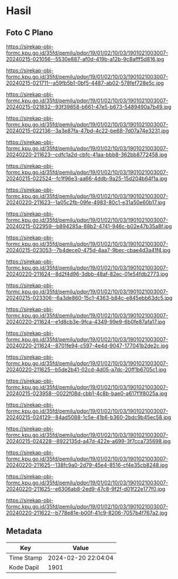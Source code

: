 # Hasil

## Foto C Plano

https://sirekap-obj-formc.kpu.go.id/35fd/pemilu/pdpr/19/01/02/10/03/1901021003007-20240215-021056--5530e887-af0d-419b-a12b-9c8afff5d816.jpg

https://sirekap-obj-formc.kpu.go.id/35fd/pemilu/pdpr/19/01/02/10/03/1901021003007-20240215-021711--a59fb5b1-0bf5-4487-ab02-578fef728e5c.jpg

https://sirekap-obj-formc.kpu.go.id/35fd/pemilu/pdpr/19/01/02/10/03/1901021003007-20240215-021832--93f39858-b661-47e5-b673-5489490a7b49.jpg

https://sirekap-obj-formc.kpu.go.id/35fd/pemilu/pdpr/19/01/02/10/03/1901021003007-20240215-022136--3a3e87fa-47bd-4c22-be68-7d07a74e3231.jpg

https://sirekap-obj-formc.kpu.go.id/35fd/pemilu/pdpr/19/01/02/10/03/1901021003007-20240220-211623--cdfc1a2d-cbfc-41aa-bbb8-362bb8772458.jpg

https://sirekap-obj-formc.kpu.go.id/35fd/pemilu/pdpr/19/01/02/10/03/1901021003007-20240215-022524--fc1f96e3-aa66-4ddb-9a25-15d204b64f1a.jpg

https://sirekap-obj-formc.kpu.go.id/35fd/pemilu/pdpr/19/01/02/10/03/1901021003007-20240220-211623--1a05c2fb-09fe-4983-80c1-e31a50e60b17.jpg

https://sirekap-obj-formc.kpu.go.id/35fd/pemilu/pdpr/19/01/02/10/03/1901021003007-20240215-022959--b894285a-88b2-4741-946c-b02e47b35a8f.jpg

https://sirekap-obj-formc.kpu.go.id/35fd/pemilu/pdpr/19/01/02/10/03/1901021003007-20240215-023053--7b4dece0-475d-4aa7-9bec-cbae4d3a41f4.jpg

https://sirekap-obj-formc.kpu.go.id/35fd/pemilu/pdpr/19/01/02/10/03/1901021003007-20240220-211624--8d2f4d96-3dbb-48af-82ec-01e54fdb2773.jpg

https://sirekap-obj-formc.kpu.go.id/35fd/pemilu/pdpr/19/01/02/10/03/1901021003007-20240215-023306--6a3de860-15c1-4363-b84c-e845ebb63dc5.jpg

https://sirekap-obj-formc.kpu.go.id/35fd/pemilu/pdpr/19/01/02/10/03/1901021003007-20240220-211624--e1d8cb3e-9fca-4349-99e9-6b0fe87afa17.jpg

https://sirekap-obj-formc.kpu.go.id/35fd/pemilu/pdpr/19/01/02/10/03/1901021003007-20240220-211624--8701fe94-c597-4e4d-9047-177041b2de2c.jpg

https://sirekap-obj-formc.kpu.go.id/35fd/pemilu/pdpr/19/01/02/10/03/1901021003007-20240220-211625--b5de2b41-02cd-4d05-a7dc-20ff1b6705c1.jpg

https://sirekap-obj-formc.kpu.go.id/35fd/pemilu/pdpr/19/01/02/10/03/1901021003007-20240215-023958--0022f08d-cbb1-4c8b-bae0-a617f1f8025a.jpg

https://sirekap-obj-formc.kpu.go.id/35fd/pemilu/pdpr/19/01/02/10/03/1901021003007-20240215-024129--84ad5088-1c5e-41b6-b360-2bdc9b45ec58.jpg

https://sirekap-obj-formc.kpu.go.id/35fd/pemilu/pdpr/19/01/02/10/03/1901021003007-20240215-024228--8922135d-a47d-422e-a699-3f7cca735698.jpg

https://sirekap-obj-formc.kpu.go.id/35fd/pemilu/pdpr/19/01/02/10/03/1901021003007-20240220-211625--138fc9a0-2d79-45e4-8516-cf4e35cb8248.jpg

https://sirekap-obj-formc.kpu.go.id/35fd/pemilu/pdpr/19/01/02/10/03/1901021003007-20240220-211625--e6306ab8-2ed9-47c8-9f2f-d01f22e177f0.jpg

https://sirekap-obj-formc.kpu.go.id/35fd/pemilu/pdpr/19/01/02/10/03/1901021003007-20240220-211622--b778e81e-b00f-41c9-8206-7057b4f767a2.jpg


## Metadata

| Key        | Value               |
| ---------- | ------------------- |
| Time Stamp | 2024-02-20 22:04:04 |
| Kode Dapil | 1901                |



